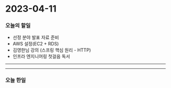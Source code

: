 2023-04-11
==========

### 오늘의 할일
* 선정 분야 발표 자료 준비
* AWS 설정(EC2 + RDS)
* 김영한님 강의 (스프링 핵심 원리 - HTTP)
* 인프라 엔지니어링 첫걸음 독서
<hr/>
<hr/>

### 오늘 한일